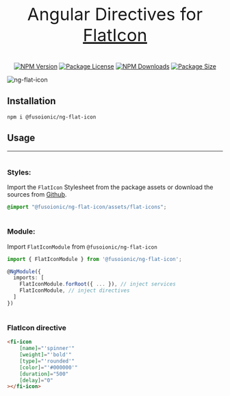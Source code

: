 <p align="center" style="font-size: 40px;">Angular Directives for <a href="https://www.flaticon.com/" target="_blank">FlatIcon</a></p>

<p align="center">
    <a href="https://www.npmjs.com/package/@fusoionic/ng-flat-icon" target="_blank"><img src="https://img.shields.io/npm/v/@fusoionic/ng-flat-icon.svg" alt="NPM Version" /></a>
    <a href="https://www.npmjs.com/package/@fusoionic/ng-flat-icon" target="_blank"><img src="https://img.shields.io/npm/l/@fusoionic/ng-flat-icon.svg" alt="Package License" /></a>
    <a href="https://www.npmjs.com/package/@fusoionic/ng-flat-icon" target="_blank"><img src="https://img.shields.io/npm/dm/@fusoionic/ng-flat-icon.svg" alt="NPM Downloads" /></a>
    <a href="https://www.npmjs.com/package/@fusoionic/ng-flat-icon" target="_blank"><img src="https://img.shields.io/bundlephobia/min/@fusoionic/ng-flat-icon?label=size" alt="Package Size" /></a>
</p>

![ng-flat-icon](https://raw.githubusercontent.com/fusoionic/ng-flat-icon/main/preview.jpg "ng-flat-icon preview")

## Installation
`npm i @fusoionic/ng-flat-icon`

## Usage

---

#
### Styles:
Import the `FlatIcon` Stylesheet from the package assets or download the sources from <a href="https://github.com/fusoionic/ng-flat-icon/assets" target="_blank">Github</a>.

```scss
@import "@fusoionic/ng-flat-icon/assets/flat-icons";
```

#
### Module:
Import `FlatIconModule` from `@fusoionic/ng-flat-icon`

```typescript
import { FlatIconModule } from '@fusoionic/ng-flat-icon';

@NgModule({
  imports: [
    FlatIconModule.forRoot({ ... }), // inject services
    FlatIconModule, // inject directives
  ]
})
```

#
### FlatIcon directive
```html
<fi-icon
    [name]="'spinner'"
    [weight]="'bold'"
    [type]="'rounded'"
    [color]="'#000000'"
    [duration]="500"
    [delay]="0"
></fi-icon>
```
